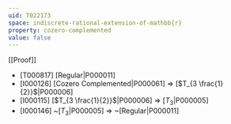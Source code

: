 ```yaml
---
uid: T022173
space: indiscrete-rational-extension-of-mathbb{r}
property: cozero-complemented
value: false
---
```

[[Proof]]

* [T000817] [Regular|P000011]
* [I000126] [Cozero Complemented|P000061] => [$T_{3 \frac{1}{2}}$|P000006]
* [I000115] [$T_{3 \frac{1}{2}}$|P000006] => [$T_3$|P000005]
* [I000146] ~[$T_3$|P000005] => ~[Regular|P000011]

